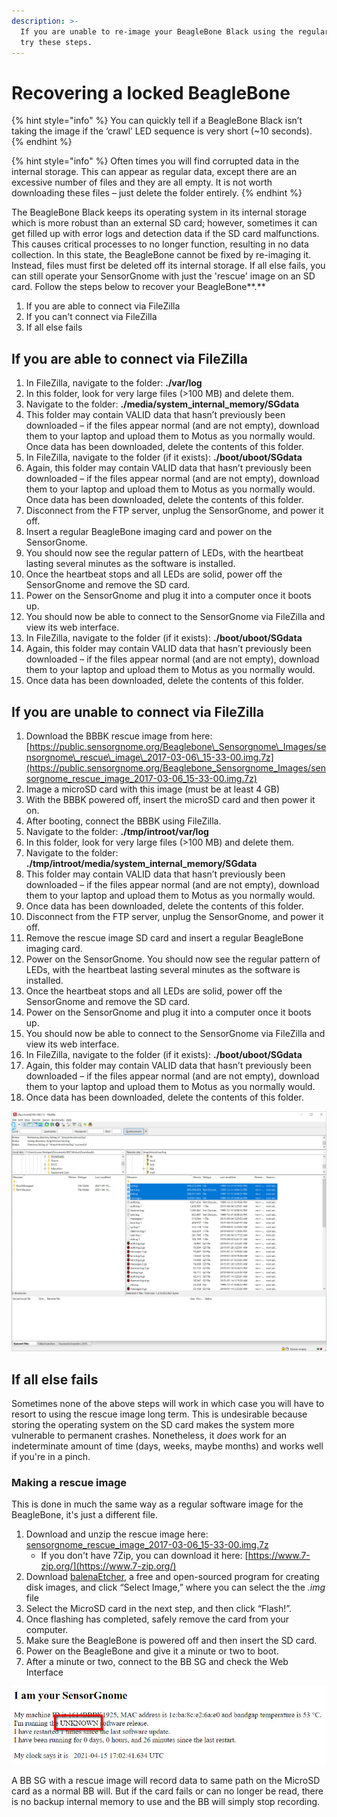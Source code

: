 ```yaml
---
description: >-
  If you are unable to re-image your BeagleBone Black using the regular method,
  try these steps.
---
```


# Recovering a locked BeagleBone

{% hint style="info" %}
You can quickly tell if a BeagleBone Black isn’t taking the image if the ‘crawl’ LED sequence is very short \(~10 seconds\).
{% endhint %}

{% hint style="info" %}
Often times you will find corrupted data in the internal storage. This can appear as regular data, except there are an excessive number of files and they are all empty. It is not worth downloading these files – just delete the folder entirely.
{% endhint %}

The BeagleBone Black keeps its operating system in its internal storage which is more robust than an external SD card; however, sometimes it can get filled up with error logs and detection data if the SD card malfunctions. This causes critical processes to no longer function, resulting in no data collection. In this state, the BeagleBone cannot be fixed by re-imaging it. Instead, files must first be deleted off its internal storage. If all else fails, you can still operate your SensorGnome with just the 'rescue' image on an SD card. Follow the steps below to recover your BeagleBone**.**

1. If you are able to connect via FileZilla
2. If you can't connect via FileZilla
3. If all else fails

## **If you are able to connect via FileZilla**

1. In FileZilla, navigate to the folder: **./var/log**
2. In this folder, look for very large files \(&gt;100 MB\) and delete them.
3. Navigate to the folder: **./media/system\_internal\_memory/SGdata**
4. This folder may contain VALID data that hasn’t previously been downloaded – if the files appear normal \(and are not empty\), download them to your laptop and upload them to Motus as you normally would. Once data has been downloaded, delete the contents of this folder.
5. In FileZilla, navigate to the folder \(if it exists\): **./boot/uboot/SGdata**
6. Again, this folder may contain VALID data that hasn’t previously been downloaded – if the files appear normal \(and are not empty\), download them to your laptop and upload them to Motus as you normally would. Once data has been downloaded, delete the contents of this folder.
7. Disconnect from the FTP server, unplug the SensorGnome, and power it off.
8. Insert a regular BeagleBone imaging card and power on the SensorGnome.
9. You should now see the regular pattern of LEDs, with the heartbeat lasting several minutes as the software is installed.
10. Once the heartbeat stops and all LEDs are solid, power off the SensorGnome and remove the SD card.
11. Power on the SensorGnome and plug it into a computer once it boots up.
12. You should now be able to connect to the SensorGnome via FileZilla and view its web interface.
13. In FileZilla, navigate to the folder \(if it exists\): **./boot/uboot/SGdata**
14. Again, this folder may contain VALID data that hasn’t previously been downloaded – if the files appear normal \(and are not empty\), download them to your laptop and upload them to Motus as you normally would.
15. Once data has been downloaded, delete the contents of this folder.

## **If you are unable to connect via FileZilla**

1. Download the BBBK rescue image from here: [https://public.sensorgnome.org/Beaglebone\_Sensorgnome\_Images/sensorgnome\_rescue\_image\_2017-03-06\_15-33-00.img.7z](https://public.sensorgnome.org/Beaglebone_Sensorgnome_Images/sensorgnome_rescue_image_2017-03-06_15-33-00.img.7z)
2. Image a microSD card with this image \(must be at least 4 GB\)
3. With the BBBK powered off, insert the microSD card and then power it on.
4. After booting, connect the BBBK using FileZilla.
5. Navigate to the folder: **./tmp/introot/var/log**
6. In this folder, look for very large files \(&gt;100 MB\) and delete them.
7. Navigate to the folder: **./tmp/introot/media/system\_internal\_memory/SGdata**
8. This folder may contain VALID data that hasn’t previously been downloaded – if the files appear normal \(and are not empty\), download them to your laptop and upload them to Motus as you normally would.
9. Once data has been downloaded, delete the contents of this folder.
10. Disconnect from the FTP server, unplug the SensorGnome, and power it off.
11. Remove the rescue image SD card and insert a regular BeagleBone imaging card.
12. Power on the SensorGnome. You should now see the regular pattern of LEDs, with the heartbeat lasting several minutes as the software is installed.
13. Once the heartbeat stops and all LEDs are solid, power off the SensorGnome and remove the SD card.
14. Power on the SensorGnome and plug it into a computer once it boots up.
15. You should now be able to connect to the SensorGnome via FileZilla and view its web interface.
16. In FileZilla, navigate to the folder \(if it exists\): **./boot/uboot/SGdata**
17. Again, this folder may contain VALID data that hasn’t previously been downloaded – if the files appear normal \(and are not empty\), download them to your laptop and upload them to Motus as you normally would.
18. Once data has been downloaded, delete the contents of this folder.

![Oversized files in the folder &apos;./tmp/introot/var/log&apos;](../.gitbook/assets/0.png)

## If all else fails

Sometimes none of the above steps will work in which case you will have to resort to using the rescue image long term. This is undesirable because storing the operating system on the SD card makes the system more vulnerable to permanent crashes. Nonetheless, it _does_ work for an indeterminate amount of time \(days, weeks, maybe months\) and works well if you're in a pinch.

### Making a rescue image

This is done in much the same way as a regular software image for the BeagleBone, it's just a different file.

1. Download and unzip the rescue image here: [sensorgnome\_rescue\_image\_2017-03-06\_15-33-00.img.7z](https://public.sensorgnome.org/Beaglebone_Sensorgnome_Images/sensorgnome_rescue_image_2017-03-06_15-33-00.img.7z)
   * If you don't have 7Zip, you can download it here: [https://www.7-zip.org/](https://www.7-zip.org/)
2. Download [balenaEtcher](https://www.balena.io/etcher/?), a free and open-sourced program for creating disk images, and click “Select Image,” where you can select the the _.img_ file
3. Select the MicroSD card in the next step, and then click “Flash!”.
4. Once flashing has completed, safely remove the card from your computer.
5. Make sure the BeagleBone is powered off and then insert the SD card.
6. Power on the BeagleBone and give it a minute or two to boot.
7. After a minute or two, connect to the BB SG and check the Web Interface

![A BeagleBone SG running from Rescue Image will show &quot;UNKNOWN&quot; as the software release](../.gitbook/assets/rescueimage.jpg)

A BB SG with a rescue image will record data to same path on the MicroSD card as a normal BB will. But if the card fails or can no longer be read, there is no backup internal memory to use and the BB will simply stop recording.

